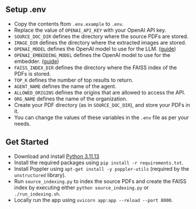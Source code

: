 ## Setup .env

- Copy the contents ftom `.env.example` to `.env`.
- Replace the value of `OPENAI_API_KEY` with your OpenAI API key.
- `SOURCE_DOC_DIR` defines the directory where the source PDFs are stored.
- `IMAGE_DIR` defines the directory where the extracted images are stored.
- `OPENAI_MODEL` defines the OpenAI model to use for the LLM. ([guide](https://platform.openai.com/docs/models))
- `OPENAI_EMBEDDING_MODEL` defines the OpenAI model to use for the embedder. ([guide](https://platform.openai.com/docs/guides/embeddings#embedding-models))
- `FAISS_INDEX_DIR` defines the directory where the FAISS index of the PDFs is stored.
- `TOP_K` defines the number of top results to return.
- `AGENT_NAME` defines the name of the agent.
- `ALLOWED_ORIGINS` defines the origins that are allowed to access the API.
- `ORG_NAME` defines the name of the organization.
- Create your PDF directory (as in `SOURCE_DOC_DIR`), and store your PDFs in it.
- You can change the values of these variables in the `.env` file as per your needs.

## Get Started

- Download and install [Python 3.11.13](https://www.python.org/downloads/release/python-31113/)
- Install the required packages using `pip install -r requirements.txt`.
- Install Poppler using `apt-get install -y poppler-utils` (required by the `unstructured` library).
- Run `source_indexing.py` to index the source PDFs and create the FAISS index by executing either `python source_indexing.py` or `./run_indexing.sh`.
- Locally run the app using `uvicorn app:app --reload --port 8000`.